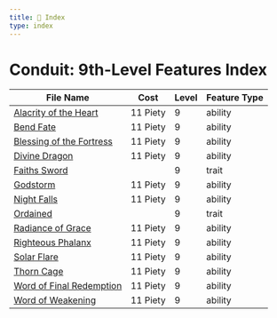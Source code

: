 ```yaml
---
title: 📑 Index
type: index
---
```


# Conduit: 9th-Level Features Index

| File Name                                                     | Cost     | Level | Feature Type |
| ------------------------------------------------------------- | -------- | ----- | ------------ |
| [Alacrity of the Heart](../Alacrity%20of%20the%20Heart)       | 11 Piety | 9     | ability      |
| [Bend Fate](../Bend%20Fate)                                   | 11 Piety | 9     | ability      |
| [Blessing of the Fortress](../Blessing%20of%20the%20Fortress) | 11 Piety | 9     | ability      |
| [Divine Dragon](../Divine%20Dragon)                           | 11 Piety | 9     | ability      |
| [Faiths Sword](../Faiths%20Sword)                             |          | 9     | trait        |
| [Godstorm](../Godstorm)                                       | 11 Piety | 9     | ability      |
| [Night Falls](../Night%20Falls)                               | 11 Piety | 9     | ability      |
| [Ordained](../Ordained)                                       |          | 9     | trait        |
| [Radiance of Grace](../Radiance%20of%20Grace)                 | 11 Piety | 9     | ability      |
| [Righteous Phalanx](../Righteous%20Phalanx)                   | 11 Piety | 9     | ability      |
| [Solar Flare](../Solar%20Flare)                               | 11 Piety | 9     | ability      |
| [Thorn Cage](../Thorn%20Cage)                                 | 11 Piety | 9     | ability      |
| [Word of Final Redemption](../Word%20of%20Final%20Redemption) | 11 Piety | 9     | ability      |
| [Word of Weakening](../Word%20of%20Weakening)                 | 11 Piety | 9     | ability      |
